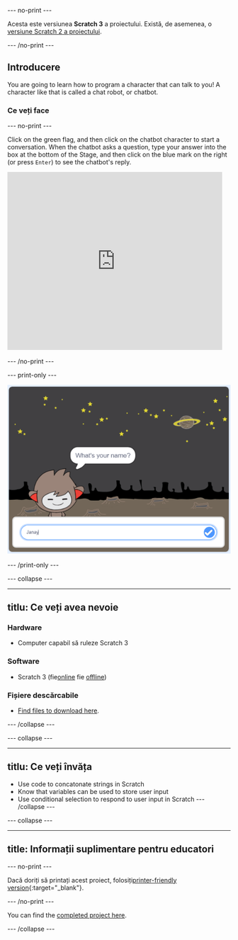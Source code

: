 \--- no-print \---

Acesta este versiunea **Scratch 3** a proiectului. Există, de asemenea, o [versiune Scratch 2 a proiectului](https://projects.raspberrypi.org/en/projects/chatbot-scratch2).

\--- /no-print \---

## Introducere

You are going to learn how to program a character that can talk to you! A character like that is called a chat robot, or chatbot.

### Ce veți face

\--- no-print \---

Click on the green flag, and then click on the chatbot character to start a conversation. When the chatbot asks a question, type your answer into the box at the bottom of the Stage, and then click on the blue mark on the right (or press `Enter`) to see the chatbot's reply.

<div class="scratch-preview">
  <iframe allowtransparency="true" width="485" height="402" src="https://scratch.mit.edu/projects/embed/248864190/?autostart=false" 
  frameborder="0" scrolling="no"></iframe>
</div>

\--- /no-print \---

\--- print-only \---

![complete project](images/chatbot-preview.png)

\--- /print-only \---

\--- collapse \---

* * *

## titlu: Ce veți avea nevoie

### Hardware

- Computer capabil să ruleze Scratch 3

### Software

- Scratch 3 (fie[online](https://rpf.io/scratchon) fie [offline](https://rpf.io/scratchoff))

### Fișiere descărcabile

- [Find files to download here](http://rpf.io/p/en/chatbot-go).

\--- /collapse \---

\--- collapse \---

* * *

## titlu: Ce veți învăța

- Use code to concatonate strings in Scratch
- Know that variables can be used to store user input
- Use conditional selection to respond to user input in Scratch \--- /collapse \---

\--- collapse \---

* * *

## title: Informații suplimentare pentru educatori

\--- no-print \---

Dacă doriți să printați acest proiect, folosiți[printer-friendly version](https://projects.raspberrypi.org/en/projects/chatbot/print){:target="_blank"}.

\--- /no-print \---

You can find the [completed project here](http://rpf.io/p/en/chatbot-get).

\--- /collapse \---